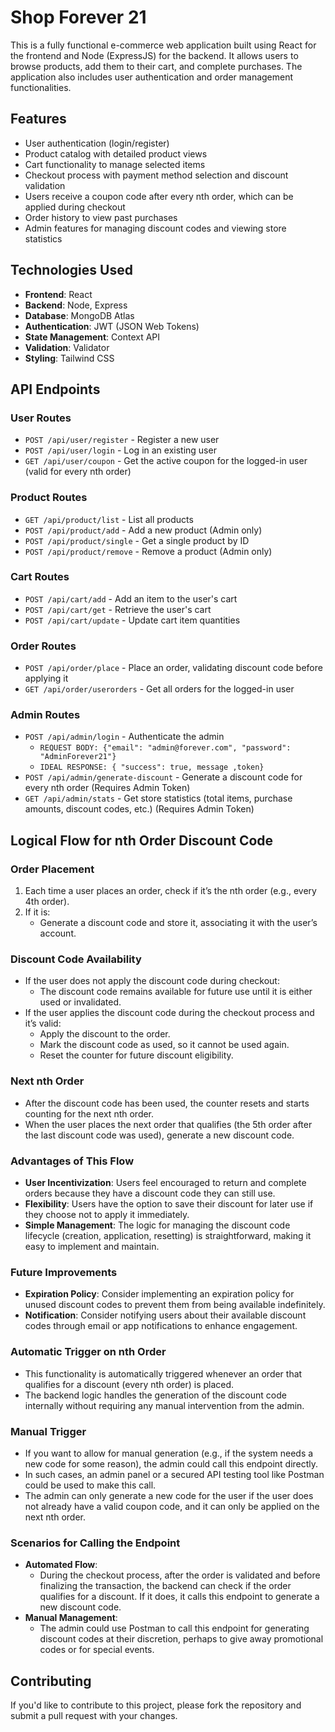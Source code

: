 # Shop Forever 21

This is a fully functional e-commerce web application built using React for the frontend and Node (ExpressJS) for the backend. It allows users to browse products, add them to their cart, and complete purchases. The application also includes user authentication and order management functionalities.

## Features

- User authentication (login/register)
- Product catalog with detailed product views
- Cart functionality to manage selected items
- Checkout process with payment method selection and discount validation
- Users receive a coupon code after every nth order, which can be applied during checkout
- Order history to view past purchases
- Admin features for managing discount codes and viewing store statistics

## Technologies Used

- **Frontend**: React
- **Backend**: Node, Express
- **Database**: MongoDB Atlas
- **Authentication**: JWT (JSON Web Tokens)
- **State Management**: Context API
- **Validation**: Validator
- **Styling**: Tailwind CSS

## API Endpoints

### User Routes

- `POST /api/user/register` - Register a new user
- `POST /api/user/login` - Log in an existing user
- `GET /api/user/coupon` - Get the active coupon for the logged-in user (valid for every nth order)

### Product Routes

- `GET /api/product/list` - List all products
- `POST /api/product/add` - Add a new product (Admin only)
- `POST /api/product/single` - Get a single product by ID
- `POST /api/product/remove` - Remove a product (Admin only)

### Cart Routes

- `POST /api/cart/add` - Add an item to the user's cart
- `POST /api/cart/get` - Retrieve the user's cart
- `POST /api/cart/update` - Update cart item quantities

### Order Routes

- `POST /api/order/place` - Place an order, validating discount code before applying it
- `GET /api/order/userorders` - Get all orders for the logged-in user

### Admin Routes

- `POST /api/admin/login` - Authenticate the admin  
    - `REQUEST BODY: {"email": "admin@forever.com", "password": "AdminForever21"}`
    - `IDEAL RESPONSE: { "success": true, message ,token}`
- `POST /api/admin/generate-discount` - Generate a discount code for every nth order (Requires Admin Token)
- `GET /api/admin/stats` - Get store statistics (total items, purchase amounts, discount codes, etc.) (Requires Admin Token)

## Logical Flow for nth Order Discount Code

### Order Placement

1. Each time a user places an order, check if it’s the nth order (e.g., every 4th order).
2. If it is:
   - Generate a discount code and store it, associating it with the user’s account.

### Discount Code Availability

- If the user does not apply the discount code during checkout:
  - The discount code remains available for future use until it is either used or invalidated.
- If the user applies the discount code during the checkout process and it’s valid:
  - Apply the discount to the order.
  - Mark the discount code as used, so it cannot be used again.
  - Reset the counter for future discount eligibility.

### Next nth Order

- After the discount code has been used, the counter resets and starts counting for the next nth order.
- When the user places the next order that qualifies (the 5th order after the last discount code was used), generate a new discount code.

### Advantages of This Flow

- **User Incentivization**: Users feel encouraged to return and complete orders because they have a discount code they can still use.
- **Flexibility**: Users have the option to save their discount for later use if they choose not to apply it immediately.
- **Simple Management**: The logic for managing the discount code lifecycle (creation, application, resetting) is straightforward, making it easy to implement and maintain.

### Future Improvements

- **Expiration Policy**: Consider implementing an expiration policy for unused discount codes to prevent them from being available indefinitely.
- **Notification**: Consider notifying users about their available discount codes through email or app notifications to enhance engagement.

### Automatic Trigger on nth Order

- This functionality is automatically triggered whenever an order that qualifies for a discount (every nth order) is placed.
- The backend logic handles the generation of the discount code internally without requiring any manual intervention from the admin.

### Manual Trigger

- If you want to allow for manual generation (e.g., if the system needs a new code for some reason), the admin could call this endpoint directly.
- In such cases, an admin panel or a secured API testing tool like Postman could be used to make this call.
- The admin can only generate a new code for the user if the user does not already have a valid coupon code, and it can only be applied on the next nth order.

### Scenarios for Calling the Endpoint

- **Automated Flow**:
  - During the checkout process, after the order is validated and before finalizing the transaction, the backend can check if the order qualifies for a discount. If it does, it calls this endpoint to generate a new discount code.
- **Manual Management**:
  - The admin could use Postman to call this endpoint for generating discount codes at their discretion, perhaps to give away promotional codes or for special events.

## Contributing

If you'd like to contribute to this project, please fork the repository and submit a pull request with your changes.